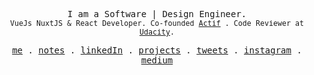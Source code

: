 <p align="center">
<samp>
I am a Software | Design Engineer.</samp>
<br>
<samp>
<small>
VueJs NuxtJS & React Developer. Co-founded <a href="https://www.actif.online">Actif</a> . Code Reviewer at
<a href="https://www.udacity.com">Udacity</a>.
</small>
</samp>
</p>

<p align="center">
  <samp>
    <a href="https://www.damisparks.com">me</a> .
    <a href="https://www.damisparks.com/notes">notes</a> .
    <a href="//www.linkedin.com/in/damisparks">linkedIn</a> . 
    <a href="https://www.damisparks.com/projects">projects</a> .
    <a href="https://twitter.com/damisparks">tweets</a> .
    <a href="https://instagram.com/damisparks">instagram</a> .
    <a href="https://medium.com/@damisparks">medium</a>
  </samp>
</p>

